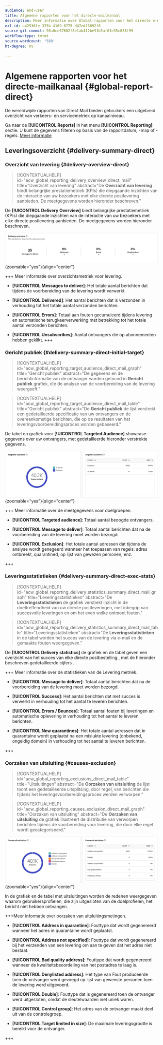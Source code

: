 ```yaml
---
audience: end-user
title: Algemene rapporten voor het directe-mailkanaal
description: Meer informatie over Global-rapporten voor het directe e-mailkanaal
exl-id: a42536fe-375b-4169-8775-d47ed26692f8
source-git-commit: 98a0ce67682f8e1ab412be91b5af01e35c638f99
workflow-type: tm+mt
source-wordcount: '580'
ht-degree: 0%

---
```


# Algemene rapporten voor het directe-mailkanaal {#global-report-direct}

De wereldwijde rapporten van Direct Mail bieden gebruikers een uitgebreid overzicht van verkeers- en servicemetriek op kanaalniveau.

Ga naar de **[!UICONTROL Reports]** in het menu **[!UICONTROL Reporting]** sectie. U kunt de gegevens filteren op basis van de rapportdatum, -map of -regels. [Meer informatie](global-reports.md)

## Leveringsoverzicht {#delivery-summary-direct}

### Overzicht van levering {#delivery-overview-direct}

>[!CONTEXTUALHELP]
>id="acw_global_reporting_delivery_overview_direct_mail"
>title="Overzicht van levering"
>abstract="De **Overzicht van levering** biedt belangrijke prestatiemetriek (KPIs) die diepgaande inzichten van de interactie van uw bezoekers met elke directe postlevering aanbieden. De meetgegevens worden hieronder beschreven."

De **[!UICONTROL Delivery Overview]** biedt belangrijke prestatiemetriek (KPIs) die diepgaande inzichten van de interactie van uw bezoekers met elke directe postlevering aanbieden. De meetgegevens worden hieronder beschreven.

![](assets/global_report_direct_mail_delivery_overview.png){zoomable=&quot;yes&quot;}{align="center"}

+++ Meer informatie over overzichtsmetriek voor levering.

* **[!UICONTROL Messages to deliver]**: Het totale aantal berichten dat tijdens de voorbereiding van de levering wordt verwerkt.

* **[!UICONTROL Delivered]**: Het aantal berichten dat is verzonden in verhouding tot het totale aantal verzonden berichten.

* **[!UICONTROL Errors]**: Totaal aan fouten gecumuleerd tijdens levering en automatische terugkeerverwerking met betrekking tot het totale aantal verzonden berichten.

* **[!UICONTROL Unsubscribes]**: Aantal ontvangers die op abonnementen hebben geklikt.
+++

### Gericht publiek {#delivery-summary-direct-initial-target}

>[!CONTEXTUALHELP]
>id="acw_global_reporting_target_audience_direct_mail_graph"
>title="Gericht publiek"
>abstract="De gegevens en de berichtinformatie van de ontvanger worden getoond in **Gericht publiek** grafiek, die de analyse van de voorbereiding van de levering weergeeft."

>[!CONTEXTUALHELP]
>id="acw_global_reporting_target_audience_direct_mail_table"
>title="Gericht publiek"
>abstract="De **Gericht publiek** de lijst verstrekt een gedetailleerde specificatie van uw ontvangers en de overeenkomstige berichten, die op de resultaten van het leveringsvoorbereidingsproces worden gebaseerd."

De tabel en grafiek voor **[!UICONTROL Targeted Audience]** showcase-gegevens over uw ontvangers, met gedetailleerde hieronder verstrekte gegevens.

![](assets/global_report_direct_mail_targeted_audience.png){zoomable=&quot;yes&quot;}{align="center"}

+++ Meer informatie over de meetgegevens voor doelgroepen.

* **[!UICONTROL Targeted audience]**: Totaal aantal beoogde ontvangers.

* **[!UICONTROL Message to deliver]**: Totaal aantal berichten dat na de voorbereiding van de levering moet worden bezorgd.

* **[!UICONTROL Exclusion]**: Het totale aantal adressen dat tijdens de analyse wordt genegeerd wanneer het toepassen van regels: adres ontbreekt, quarantined, op lijst van gewezen personen, enz.

+++

### Leveringsstatistieken {#delivery-summary-direct-exec-stats}

>[!CONTEXTUALHELP]
>id="acw_global_reporting_delivery_statistics_summary_direct_mail_graph"
>title="Leveringsstatistieken"
>abstract="De **Leveringsstatistieken** de grafiek verstrekt inzicht in de doeltreffendheid van uw directe postleveringen, met inbegrip van succesvolle leveringen en om het even welke ontmoet fouten."

>[!CONTEXTUALHELP]
>id="acw_global_reporting_delivery_statistics_summary_direct_mail_table"
>title="Leveringsstatistieken"
>abstract="De **Leveringsstatistieken** in de tabel worden het succes van de levering via e-mail en de gemaakte fouten weergegeven."

De **[!UICONTROL Delivery statistics]** de grafiek en de tabel geven een overzicht van het succes van elke directe postbestelling , met de hieronder beschreven gedetailleerde cijfers .

+++ Meer informatie over de statistieken van de Levering metriek.

* **[!UICONTROL Message to deliver]**: Totaal aantal berichten dat na de voorbereiding van de levering moet worden bezorgd.

* **[!UICONTROL Success]**: Het aantal berichten dat met succes is verwerkt in verhouding tot het aantal te leveren berichten.

* **[!UICONTROL Errors / Bounces]**: Totaal aantal fouten bij leveringen en automatische oplevering in verhouding tot het aantal te leveren berichten.

* **[!UICONTROL New quarantines]**: Het totale aantal adressen dat in quarantaine wordt geplaatst na een mislukte levering (onbekend, ongeldig domein) in verhouding tot het aantal te leveren berichten.

+++

### Oorzaken van uitsluiting {#causes-exclusion}

>[!CONTEXTUALHELP]
>id="acw_global_reporting_exclusions_direct_mail_table"
>title="Uitsluitingen"
>abstract="De **Oorzaken van uitsluiting** de lijst toont een gedetailleerde uitsplitsing, door regel, van berichten die tijdens het leveringsvoorbereidingsproces werden verworpen."

>[!CONTEXTUALHELP]
>id="acw_global_reporting_causes_exclusion_direct_mail_graph"
>title="Oorzaken van uitsluiting"
>abstract="De **Oorzaken van uitsluiting** de grafiek illustreert de distributie van verworpen berichten tijdens de voorbereiding voor levering, die door elke regel wordt gecategoriseerd."

![](assets/global_report_direct_mail_exclusions.png){zoomable=&quot;yes&quot;}{align="center"}

In de grafiek en de tabel met uitsluitingen worden de redenen weergegeven waarom gebruikersprofielen, die zijn uitgesloten van de doelprofielen, het bericht niet hebben ontvangen.

+++Meer informatie over oorzaken van uitsluitingsmetingen.

* **[!UICONTROL Address in quarantine]**: Fouttype dat wordt gegenereerd wanneer het adres in quarantaine wordt geplaatst.

* **[!UICONTROL Address not specified]**: Fouttype dat wordt gegenereerd bij het verzenden van een levering om aan te geven dat het adres niet bestaat.

* **[!UICONTROL Bad quality address]**: Fouttype dat wordt gegenereerd wanneer de kwaliteitsbeoordeling van het postadres te laag is.

* **[!UICONTROL Denylisted address]**: Het type van Fout produceerde toen de ontvanger werd gevoegd op lijst van gewenste personen toen de levering werd uitgevoerd.

* **[!UICONTROL Double]**: Fouttype dat is gegenereerd toen de ontvanger werd uitgesloten, omdat de sleutelwaarden niet uniek waren.

* **[!UICONTROL Control group]**: Het adres van de ontvanger maakt deel uit van de controlegroep.

* **[!UICONTROL Target limited in size]**: De maximale leveringsgrootte is bereikt voor de ontvanger.

+++
